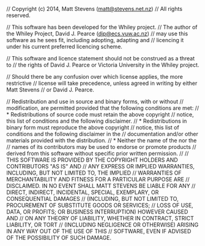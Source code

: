 // Copyright (c) 2014, Matt Stevens (matt@stevens.net.nz)
// All rights reserved.

// This software has been developed for the Whiley project.
// The author of the Whiley Project, David J. Pearce (djp@ecs.vuw.ac.nz)
// may use this software as he sees fit, including adopting, adapting and
// licencing it under his current preferred licencing scheme.

// This software and licence statement should not be construed as a threat to
// the rights of David J. Pearce or Victoria University in the Whiley project.

// Should there be any confusion over which license applies, the more restrictive
// license will take precedence, unless agreed in writing by either Matt Stevens 
// or David J. Pearce.

// Redistribution and use in source and binary forms, with or without
// modification, are permitted provided that the following conditions are met:
//    * Redistributions of source code must retain the above copyright
//      notice, this list of conditions and the following disclaimer.
//    * Redistributions in binary form must reproduce the above copyright
//      notice, this list of conditions and the following disclaimer in the
//      documentation and/or other materials provided with the distribution.
//    * Neither the name of the <organization> nor the
//      names of its contributors may be used to endorse or promote products
//      derived from this software without specific prior written permission.
//
// THIS SOFTWARE IS PROVIDED BY THE COPYRIGHT HOLDERS AND CONTRIBUTORS "AS IS" AND
// ANY EXPRESS OR IMPLIED WARRANTIES, INCLUDING, BUT NOT LIMITED TO, THE IMPLIED
// WARRANTIES OF MERCHANTABILITY AND FITNESS FOR A PARTICULAR PURPOSE ARE
// DISCLAIMED. IN NO EVENT SHALL MATT STEVENS BE LIABLE FOR ANY
// DIRECT, INDIRECT, INCIDENTAL, SPECIAL, EXEMPLARY, OR CONSEQUENTIAL DAMAGES
// (INCLUDING, BUT NOT LIMITED TO, PROCUREMENT OF SUBSTITUTE GOODS OR SERVICES;
// LOSS OF USE, DATA, OR PROFITS; OR BUSINESS INTERRUPTION) HOWEVER CAUSED AND
// ON ANY THEORY OF LIABILITY, WHETHER IN CONTRACT, STRICT LIABILITY, OR TORT
// (INCLUDING NEGLIGENCE OR OTHERWISE) ARISING IN ANY WAY OUT OF THE USE OF THIS
// SOFTWARE, EVEN IF ADVISED OF THE POSSIBILITY OF SUCH DAMAGE.

